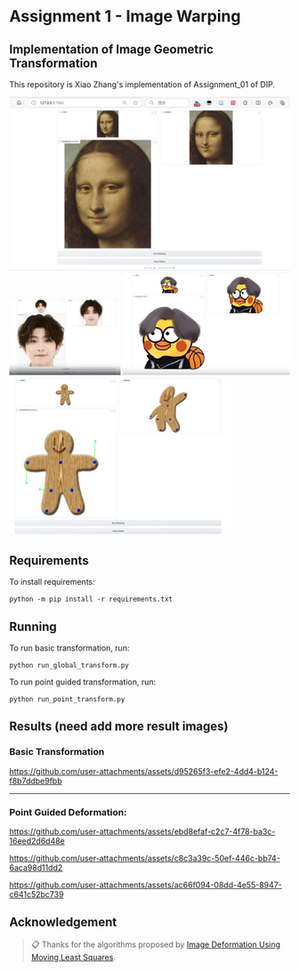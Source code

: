 # Assignment 1 - Image Warping

## Implementation of Image Geometric Transformation

This repository is Xiao Zhang's implementation of Assignment_01 of DIP. 

<img src="images/0.png" alt="alt text" width="800">
<img src="images/1.png" alt="alt text" width="200">
<img src="images/2.png" alt="alt text" width="300">
<img src="images/3.png" alt="alt text" width="400">

## Requirements

To install requirements:

```setup
python -m pip install -r requirements.txt
```


## Running

To run basic transformation, run:

```basic
python run_global_transform.py
```

To run point guided transformation, run:

```point
python run_point_transform.py
```

## Results (need add more result images)
### Basic Transformation


https://github.com/user-attachments/assets/d95265f3-efe2-4dd4-b124-f8b7ddbe9fbb


---
### Point Guided Deformation:


https://github.com/user-attachments/assets/ebd8efaf-c2c7-4f78-ba3c-16eed2d6d48e


https://github.com/user-attachments/assets/c8c3a39c-50ef-446c-bb74-6aca98d11dd2


https://github.com/user-attachments/assets/ac66f094-08dd-4e55-8947-c641c52bc739





## Acknowledgement

>📋 Thanks for the algorithms proposed by [Image Deformation Using Moving Least Squares](https://people.engr.tamu.edu/schaefer/research/mls.pdf).
